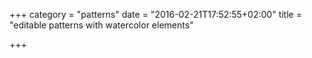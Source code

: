 +++
category = "patterns"
date = "2016-02-21T17:52:55+02:00"
title = "editable patterns with watercolor elements"

+++
